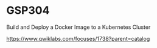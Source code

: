 # GSP304

Build and Deploy a Docker Image to a Kubernetes Cluster

https://www.qwiklabs.com/focuses/1738?parent=catalog

